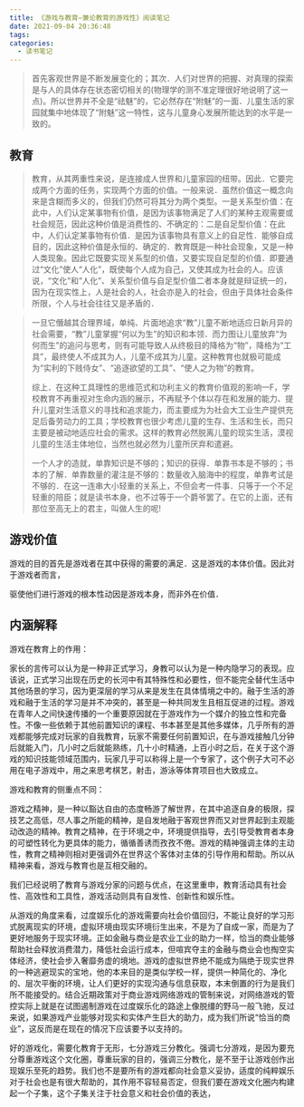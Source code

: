 ```yaml
---
title: 《游戏与教育—兼论教育的游戏性》阅读笔记
date: 2021-09-04 20:36:48
tags:
categories:
  - 读书笔记
---
```


> 首先客观世界是不断发展变化的；其次．人们对世界的把握、对真理的探索是与人的具体存在状态密切相关的(物理学的测不准定理很好地说明了这一点)。所以世界并不全是“祛魅”的，它必然存在“附魅”的一面．儿童生活的家园就集中地体现了“附魅”这一特性，这与儿童身心发展所能达到的水平是一致的。



## 教育

> 教育，从其两重性来说，是连接成人世界和儿童家园的纽带。因此．它要完成两个方面的任务，实现两个方面的价值。一般来说．虽然价值这一概念向来是含糊而多义的，但我们仍然可将其分为两个类型。一是关系型价值：在此中，人们认定某事物有价值，是因为该事物满足了人们的某种主观需要或社会规范，因此这种价值是消费性的、不确定的：二是自足型价值：在此中，人们认定某事物有价值．是因为该事物具有意义上的自足性．能够自成目的，因此这种价值是永恒的、确定的．教育既是一种社会现象，又是一种人类现象。因此它既要实现关系型的价值，又要实现自足型的价值．即要通过“文化”使人“人化”，既使每个人成为自己，又使其成为社会的人。应该说，“文化”和“人化”、关系型价值与自足型价值二者本身就是辩证统一的，因为在现实性上，人是社会的人，社会亦是入的社会，但由于具体社会条件所限，个人与社会往往又是矛盾的．



> 一旦它僭越其合理界域，单纯、片面地追求“教”儿童不断地适应日新月异的社会需要，“教”儿童掌握“何以为生”的知识和本领．而力图让儿童放弃“为何而生”的追问与思考，则有可能导致人从终极目的降格为“物”，降格为“工具”，最终使人不成其为人，儿童不成其为儿童。这种教育也就极可能成为“实利的下贱侍女”、“追逐欲望的工具”、“使人之为物”的教育。
>
> 综上．在这种工具理性的思维范式和功利主义的教育价值观的影响一F，学校教育不再重视对生命内涵的展示，不再赋予个体以存在和发展的能力、提升儿童对生活意义的寻找和追求能力，而主要成为为社会大工业生产提供充足后备劳动力的工具；学校教育也很少考虑儿童的生存、生活和生长，而只主要是被动地适应社会的需求。这样的教育必然脱离儿童的现实生活，漠视儿童的生活主体地位，当然也就必然为儿童所厌弃和遣避。
>
> 一个人才的造就，单靠知识是不够的；知识的获得．单靠书本是不够的；书本的了解．单靠数量的灌注是不够的：数量收入脑海中的程度，单靠考试是不够的．在这一连串大小轻重的关系上，不但会考一件事．只等于一个不足轻重的陪臣；就是读书本身，也不过等于一个爵爷罢了。在它的上面，还有那位至高无上的君主，叫做人生的呢!





## 游戏价值

游戏的目的首先是游戏者在其中获得的需要的满足．这是游戏的本体价值。因此对于游戏者而言，

驱使他们进行游戏的根本性动因是游戏本身，而非外在价值．







## 内涵解释

游戏在教育上的作用：

家长的言传可以认为是一种非正式学习，身教可以认为是一种内隐学习的表现。应该说，正式学习出现在历史的长河中有其特殊性和必要性，但不能完全替代生活中其他场景的学习，因为更深层的学习从来是发生在具体情境之中的。融于生活的游戏和融于生活的学习是并不冲突的，甚至是一种共同发生且相互促进的过程。游戏在青年人之间快速传播的一个重要原因就在于游戏作为一个媒介的独立性和完备性。不像一些依赖于其他前置知识的课程、书本甚至是其他多媒体，几乎所有的游戏都能够完成对玩家的自我教育，玩家不需要任何前置知识，在与游戏接触几分钟后就能入门，几小时之后就能熟练，几十小时精通，上百小时之后，在关于这个游戏的知识技能领域范围内，玩家几乎可以称得上是一个专家了，这个例子大可不必用在电子游戏中，用之来思考棋艺，射击，游泳等体育项目也大致成立。



游戏和教育的侧重点不同：

游戏之精神，是一种以豁达自由的态度畅游了解世界，在其中追逐自身的极限，探技艺之高低，尽人事之所能的精神，是自发地融于客观世界而又对世界起到主观能动改造的精神。教育之精神，在于环境之中，环境提供指导，去引导受教育者本身的可塑性转化为更具体的能力，循循善诱而孜孜不倦。游戏的精神强调主体的主动性，教育之精神则相对更强调外在世界这个客体对主体的引导作用和帮助。所以从精神来看，游戏与教育也是互相交融的。



我们已经说明了教育与游戏分家的问题与优点，在这里重申，教育活动具有社会性、高效性和工具性，游戏活动则具有自发性、创新性和娱乐性。





从游戏的角度来看，过度娱乐化的游戏需要向社会价值回归，不能让良好的学习形式脱离现实的环境，虚拟环境由现实环境衍生出来，不是为了自成一家，而是为了更好地服务于现实环境。正如金融与商业是农业工业的助力一样，恰当的商业能够帮助社会释放消费潜力，降低社会运行成本，但喧宾夺主的金融与商业会也掏空实体经济，使社会步入奢靡务虚的境地。游戏的虚拟世界绝不能成为隔绝于现实世界的一种逃避现实的宝地，他的本来目的是类似学校一样，提供一种简化的、净化的、层次平衡的环境，让人们更好的实现沟通与信息获取，本末倒置的行为是我们所不能接受的。结合近期政策对于商业游戏网络游戏的管制来说，对网络游戏的管控实际上就是在试图遏制游戏在过度娱乐化的路途上像脱缰的野马一般飞驰，反过来说，如果游戏产业能够对现实和实体产生巨大的助力，成为我们所说“恰当的商业”，这反而是在现在的情况下应该要予以支持的。



好的游戏化，需要化教育于无形，七分游戏三分教化。强调七分游戏，是因为要充分尊重游戏这个文化圈，尊重玩家的目的，强调三分教化，是不至于让游戏创作出现娱乐至死的趋势。我们也不是要所有的游戏都向社会意义妥协，适度的纯粹娱乐对于社会也是有很大帮助的，其作用不容轻易否定，但我们要在游戏文化圈内构建起一个子集，这个子集关注于社会意义和社会价值的表达，
